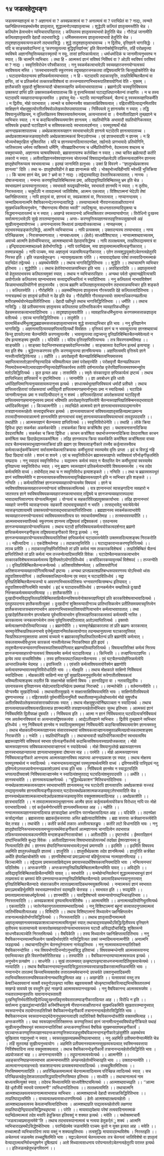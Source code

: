 ## १४ जडत्वहेतुभङ्गः
जडत्वमप्यज्ञातृत्वं वा ? अज्ञानत्वं वा ? अस्वप्रकाशत्वं वा ? अनात्मत्वं वा ? पराभिप्रेतं वा ? नाद्यः, त्वन्मते पक्षनिक्षिप्तस्याहमर्थस्यैव ज्ञातृत्वात्, शुद्धात्मनोऽप्यज्ञातृत्वाच्च । शुद्धेऽपि कल्पितं ज्ञातृत्वमस्तीति चेन्न । कल्पितेन हेत्वभावेन व्यभिचारापरिहारात् । कल्पितस्य ज्ञातृत्वस्याभावो हेतुरिति चेन्न । गौरोऽहं जानामीति कल्पितज्ञातृत्ववति देहादौ तदभावासिद्धेः । धर्मिसमसत्त्वस्य ज्ञातृत्वस्याभावो हेतुरिति चेन्न । तादृशज्ञातृत्ववत्यन्तःकरणे तदभावासिद्धेः । शुद्धे तादृशज्ञातृत्वाभावाच्च ।
न द्वितीयः, वृत्तिज्ञाने भागासिद्धेः । यदि च साङ्ख्यवेदान्तिनां तु ‘करणव्युत्पत्त्या बुद्धिवृत्तिर्ज्ञानम्’ इति विवरणोक्तेर्वृत्तिरज्ञप्तिः, तर्हि परोक्षवृत्त्या स्वविषये अज्ञाननिवृत्तिव्यवहारस्मृतयो न स्युः, तासां ज्ञप्तिकार्यत्वात् । धर्माधर्मादिकं च जानामीत्यनुभवश्च न स्यात् । किं चात्मनि व्यभिचारः । तथा हि - आत्मरूपं ज्ञानं सविषयं निर्विषयं वा ? ओऽपि स्वविषयं परविषयं वा ? नाद्यः । स्ववृत्तिविरोधेन परैस्वीकारात् । ननु स्वकर्मकत्वाभावेऽपि स्वव्यवहारजननयोग्यत्वरूपं स्वविषयत्व मस्ति । ‘तत्स्वभावस्यापि स्फुरणस्य तद्व्यवहारजनकतया तद्विषयत्वमि’ति चित्सुखोक्तेरिति चेन्न । घटादावप्येतदन्यस्य ज्ञप्तिकर्मत्वस्याभावात् । न हि - घटादावपि तदाकारवृत्तिः, तत्प्रतिबिम्बितचैतन्यं वा ज्ञप्तिः, तां च प्रतिकर्मत्वं तत्कारकविशेषत्वं वा तज्जन्यावरणाभिभवरूपातिशययोगित्वं वेति - युक्तम् । ज्ञातैकसति सुखादौ शुक्तिरूप्यादौ चोक्तरूपज्ञप्ति कर्मत्वाभावापाताच्च । ब्रह्मणोऽपि चरमवृत्तिविषयस्य उक्तरूपां ज्ञप्तिं प्रति उक्तरूपकर्मत्वापाताच्च किं तु वृत्त्यभिव्यक्तं घटाद्याधिष्ठानचैतन्यं तज्ज्ञप्तिः । न च तस्य घटादावपि व्यवहारादन्यत्कृत्यमस्ति । इयांस्तु भेदः - घटादिः स्वान्यज्ञप्तिकर्म, चैतन्यं तु स्वस्वरूपज्ञप्तिकर्मेति । न द्वितीयः, मोक्षे पराभावात् । त्वन्मते च वर्तमानस्यैव साक्षात्साक्षिविषयत्वात् । वह्निरासीदित्याद्यनमिताविव साक्षिज्ञाने मोक्षसुषुप्त्योरतीतविषयोल्लेखरूपोपप्लवापाताच्च ।
निर्विपयत्वे तु ज्ञानत्वमेव न स्यात् । तद्धि विषयानुल्लेखित्वम्, न तूल्लिखितस्य विषयस्यावर्तमानत्वम्, अत्यन्तासत्त्वं वा । येनातीतादिज्ञाने तुच्छज्ञाने च व्यभिचारः स्यात् । न च कदाचित्सविषयत्वमात्रेण ज्ञानत्वम् । सप्रतियोगिके अभावादौ सप्रतियोगिकत्ववत् सविषयके इच्छादौ घटादिज्ञाने च सविषयकत्वादेः स्वभावत्वदर्शनात् । परमपुरुषार्थे मोक्षे आनन्दाप्रकाशापाताच्च । अर्थप्रकाशत्वरूपज्ञान स्वभावाभावेऽपि ज्ञानत्वे घटादेरपि ज्ञानत्वापाताच्च । अर्थाप्रकाशात्मकजडव्यावृत्तेरपि अर्थप्रकाशात्मकत्वं विनाऽयोगाच्च ।
एवं ज्ञात्रभावादपि न ज्ञानम् । न हि भोज्यभोक्तृरहिता भुक्तिरस्ति । यदि च ज्ञानस्यानादित्वात्तदनपेक्षा, तर्ह्यनादेः प्रागभावादेः प्रतियोगिनि, जातिरूपस्य धर्मस्य व्यक्तिरूपे धर्मिणि, जीवब्रह्मविभागस्य च धर्मिप्रतियोगिनोः, वेदरूपस्य शब्दस्य च वक्तृवाच्ययोः, अज्ञानस्य चाश्रयविषययोः, ब्रह्मसत्तायाश्च कर्तर्यपेक्षा न स्यात् । तथा चास्ति ब्रह्मेत्यादौ कर्तरि लकारो न स्यात् । अतीतादिज्ञानस्येश्वरज्ञानस्य चोत्पत्त्यर्थं विषयाद्यनपेक्षत्वेऽपि तन्निरूप्यत्वदर्शनेन ज्ञानस्य ज्ञातृज्ञेयनिरूप्यत्व स्वभावत्वाच्च । इदमहं जानामिति ह्यनुभवः । उक्तं हि विवरणे - ‘‘ज्ञातुरर्थप्रकाशस्य ज्ञानत्वा’’ दिति । तथा च-
ज्ञातृज्ञेयविहीनं ते ब्रह्म ज्ञानात्मकं यदि । भोक्तृभोज्यविहीनापि भवेत्तर्हि भुजिक्रिया ।।
किं चात्मा ज्ञानं चेत्, प्रमा ? भ्रमो वा ? नाद्यः । तद्वेद्यस्याविद्या देस्तात्त्विकत्वापातात् । नान्त्यः । दोषाजन्यत्वात् । नन्वन्तः करणवृत्तिप्रतिबिम्बितस्स प्रमा, अविद्यावृत्तिप्रतिबिम्बितस्तु भ्रम इति चेन्न । स्वभावप्रश्नं प्रत्यस्यानुत्तरत्वात् । स्वभावतो रूपद्वयहीनश्चेत्, स्वभावतो ज्ञानमपि न स्यात् । न तृतीयः, निरास्तत्वात् ।
चतुर्थेऽपि न तावदात्मत्वं जातिविशेषः, आत्मनः एकत्वात् । विशिष्टात्मनां भेदेऽपि तेषां पक्षनिक्षिप्तत्वात् । नापि ज्ञातृत्वं वा, ज्ञानत्वं वा, स्वप्रकाशत्वं वा, निरस्तत्वात् । नाप्यानन्दत्वम् । जन्मादिमत्यनात्मनि वैषयिकानन्देऽनानन्दत्वासिद्धेः । तस्याप्यात्मत्वे नीरपानजातात्क्षीरापानजं सुखमधिकमित्यनुभवेन, ‘‘सैषानन्दस्य मीमांसा भवती’’ त्यादिश्रुत्या, साधनतारतम्यादियुक्त्या च सिद्धमानन्दतारतम्यं च न स्यात् । अखण्डे स्वरूपानन्दे अभिव्यक्तितार तम्यस्याप्ययोगात् । विरोधिनो दुःखस्य सर्वात्मनाऽभावेऽपि सुखे तारतम्यानुभावाच्च । अन्तः- करणवृत्तिरूपज्ञानवत्तदवृत्तिरूपसुखाभावे अहं सुखीत्यनुभवायोगाच्च । अनानन्दत्वस्य मिथ्यात्वं प्रत्यप्रयोजकत्वाच्च । नाप्यहन्त्वम् । तदभावस्याहङ्कारेऽसिद्धेः, आत्मनि व्यभिचाराच्च । नापि प्रत्यक्त्वम् । उक्तादन्यस्य तस्याभावात् । नाप्य परिच्छिन्नत्वम् । निरासप्यमाणत्वात् । नाप्यबाध्यत्वम् । (हेतोः) साध्यवैशिष्ट्यात् । नाप्यात्मशब्दवाच्यत्वम्, अवाच्ये आत्मनि हेतोर्व्यभिचाराद्, आत्मशब्दवाच्ये देहादावसिद्धेश्च । नापि तल्लक्ष्यत्वम्, तत्प्रतिपाद्यत्वमात्रं वा । इन्द्रियादावात्मशब्दलक्ष्ये हेतोर्भागासिद्धेः । नापि पराभिप्रेतम्, मया ज्ञातृत्वमात्मत्वमित्यङ्गीकारात् । तस्मान्नचतुर्थः । 
नापि पञ्चमः, मया अज्ञातृत्वं जडत्वमित्यङ्गीकारात् । एतेन तत्त्वशुद्धयुक्तोऽचेतनत्वहेतुरपि निरस्त इति । इति जडत्वहेतुभङ्गः ।
न्यायामृतप्रकाशः
परेति ।। मायावाद्यपेक्षया परेषां तत्त्ववादिनामस्माकं यदभिप्रेतं तद्वेत्यर्थः ।। अहमर्थस्यैवेति ।। तथाच भागासिद्धिरितिभावः ।। शुद्धेति ।। तथाचात्मनि व्यभिचार इतिभावः ।। शुद्धेपीति ।। तथाच हेतोरेवाभावान्नव्यभिचार इति भावः ।। अपरिहारादिति ।। अज्ञातृत्वरूपो यो हेतुस्तदभावस्य कल्पितत्वमुक्तं स्यात् । तथाच न व्यभिचारपरिहारः । अन्यथा पर्वतो धूमवान्वह्नेरित्यत्रापि अयोगोलके कल्पितस्य वह्न्यभावस्य सत्त्वाद्व्यभिचारित्वं न स्यादितिभावः । ननु कल्पितत्वं नाभावविशेषणं किन्नामाभावप्रतियोगिनो ज्ञातृत्वस्यैव । एवञ्च ब्रह्मणि कल्पितज्ञातृत्वसद्भावेन तदभावान्नव्यभिचार इति शङ्कते ।। कल्पितस्येति ।। गौरोहमिति ।। अहमर्थनिष्ठस्य ज्ञातृत्वस्य गौररूपवति देहे कल्पितत्वादितिभावः । नन्वत्राहमर्थ एव ज्ञातृत्वं प्रतीयते न देह इति चेन्न । गौरोहमिति गौरत्वाहन्त्वयोः सामानाधिकरण्यप्रतीत्या शरीराहमर्थयोरभेदप्रतीतेरितिभावः । देहादौ पक्षीभूते तथाच भागासिद्धिरितिभावः ।। धर्मीति ।। तथाच नासिद्धिः । देहे प्रतीयमानस्य ज्ञातृत्वस्य कल्पिततया प्रातिभासिकत्वेन व्यावहारिकधर्मिभूत देहसमसत्ताकत्वाभावादितिभावः ।। तादृशज्ञातृत्ववतीति ।। व्यावहारिकधर्मिभूतान्तः करणसमसत्ताकज्ञातृत्व वतीत्यर्थः । एवञ्च भागासिद्धिरितिभावः ।। तादृशेति ।। पारमार्थिकधर्मिभूतशुद्धब्रह्मसमसत्ताकज्ञातृत्वाभावस्य शुद्धे सत्त्वाव्द्यभिचार इति भावः ।
ननु वृत्तिज्ञानेन भागासिद्धिः । अज्ञानत्वादित्यस्याज्ञप्तित्वादित्यर्थो विवक्षितः । वृत्तिरूपं ज्ञानं च न भावव्युत्पत्त्या ज्ञानशब्दवाच्यं किन्तु ज्ञायतेऽनया चैतन्यमिति करणव्युत्पत्त्यैव । भावव्युत्पत्त्या तद्वाच्यन्तु वृत्तिप्रतिबिम्बितचैतन्यमेवेत्यतो न दोष इत्याशङ्क्य दूषयति ।। यदिचेति ।। यदिच वृत्तिरज्ञप्तिरित्यन्वयः । तत्र विवरणसम्मतिमाह ।। साङ्ख्येति ।। साङ्ख्या वेदान्तिनश्चसाङ्ख्यवेदान्तिनस्तेषां । साङ्ख्यरूपा वेदान्तिन इत्यर्थ इत्यप्याहुः । मत इति शेषः । बुद्धेरन्तःकरणस्य वृत्तिः करणव्युत्पत्त्या ज्ञानमित्यन्वयः । अज्ञप्तित्वमपि वृत्तिरूपे ज्ञाने नास्तीत्यसिद्धिरेवेत्याह ।। तर्हीति ।। अपरोक्षवृत्तौ चैतन्यप्रतिबिम्बितत्वनियमात्तस्य चज्ञप्तित्वात्ततोऽज्ञाननिवृत्त्यादिकं भविष्यतीत्यत उक्तं परोक्षवृत्त्येति । परोक्षवृत्तौ चैतन्यप्रतिफलन नियमादेस्त्वन्मतेऽभावादज्ञाननिवृत्त्यादेर्ज्ञप्तिकार्यस्य ततोपि दर्शनात्परोक्ष वृत्तेरपिज्ञप्तित्वमवश्यमभ्युपेय मतोऽसिद्धिरित्यर्थः । कुत इत्यत आह । तासामिति ।। स्मृतेः संस्कारद्वारा ज्ञप्तिकार्यत्वं द्रष्टव्यं । तथाच ज्ञाप्तिभिन्नात् ज्ञप्तिकार्यं न दृष्टमितिभावः ।। जानामीति ।। ज्ञा अवबोधन इति धातोः धर्मादिज्ञप्तिमानित्यनुव्यवसायरूपानुभव इत्यर्थः । ज्ञाधात्वर्थभूतज्ञप्तिविषयत्वं धर्मादौ प्रतीयते । तथाच ज्ञप्तित्वरहितायां परोक्षरूपायां धर्मादिवृत्तौ ज्ञप्तित्वमवगाहमानोनुभवः प्रमा न स्यादित्यर्थः । घटादिकं जानामीत्यनुभवः प्रमा न स्यादित्यीपादनं तु न शक्यं । ज्ञप्तित्वरहितायां अपरोक्षरूपायां घटादिवृत्तौ ज्ञप्तित्वमवगाहमानानुभवस्य प्रमात्वं भविष्यति अपरोक्षवृत्तेरज्ञप्तित्वेपि चैतन्यरूपज्ञप्तिप्रतिबिम्बनसद्भावादतो धर्मादिकमित्युक्तं ।। किञ्चात्मनीति ।। त्वदभिप्रेते आत्मरूपे ज्ञाने ज्ञानत्वाभावस्यापाद्यमानत्वेन तत्राज्ञानत्वरूपहेतोः सत्त्वाद्व्यभिचार इत्यर्थः । ज्ञानत्वव्यापकानां सविषयत्वज्ञातृसाहित्यप्रमाऽप्रमान्य तरत्वादीनामभावान्नात्मनो ज्ञानत्वमिति ज्ञानत्वाभावं वक्तुं ज्ञानत्वव्यापकसविषयत्वाभावं तावदुपपादयति ।। तथाहीति ।। आत्मरूपज्ञानं चैतन्यरूपा ज्ञप्तिरित्यर्थः ।। स्ववृत्तिविरोधेनेति ।। तथाहि । लोके क्रिया द्विविधा दृष्टा सकर्मका अकर्मकाचेति । तत्राकर्मका क्रिया कर्त्राश्रितैव दृष्टा । यथाशयनासनादिक्रिया देवदत्ताश्रितैव । सकर्मका च क्रिया द्विविधा । काचन कर्त्राश्रिता यथाभोजनगमनादिक्रिया देवदत्ताश्रिता काचन कर्माश्रिता यथा छिदाछेद्यरूपकर्माश्रिता । तदिह ज्ञानरूपाच क्रिया सकर्मकेति कर्माश्रिता कर्त्राश्रितावा वाच्या तदत्र चैतन्यस्वरूपभूतज्ञानरूपक्रियां प्रति ब्रह्मण एव विषयत्वाङ्गीकारे तस्यैव कर्तृत्वात्तस्यैवच कर्मत्वात्कर्तृकर्मक्रियाणां सर्वासामप्येकत्वात्क्रियायाः कर्मीभूतायां स्वस्यामेव वृत्तिः प्राप्ता । इदं च विरुद्धं नहि छिदा छिदायां वर्तते । शयनं वा शयने । एवं च स्ववृत्तिविरोधेन ब्रह्मस्वरूपज्ञप्तेः स्वविषयत्वं परैर्नाङ्गीकृतमिति सम्प्रदायः । ननु स्यादयं स्ववृत्तिविरोधः । यद्यात्मनः कर्मत्वं स्यात् न चैतदस्ति येन कर्मीभूतायां स्वस्यामेव वृत्तिप्राप्त्या स्ववृत्तिविरोधः स्यात् । ननु ब्रह्मणः स्वरूपज्ञानं प्रतिकर्मत्वाभावेपि विषयत्वमस्त्येव । नच तदेव कर्मत्वमिति वाच्यं । तयोर्भेदात् तथा च न स्ववृत्तिविरोध इत्याशङ्कते ।। नन्विति ।। तथा च ब्रह्मस्वरूपभूतं ज्ञानं स्वविषयमेवेति न ज्ञानत्वव्यापकसविषयत्वव्यावृत्तिर्ब्रह्मस्वरूपज्ञाने इति न व्यभिचार इति शङ्कते ।। नन्विति ।। कर्मत्वातिरिक्तं ज्ञानजन्यव्यवहारयोग्यत्वमेव विषयत्वं । ज्ञाने च स्वविषयविषयकव्यवहारजननयोग्यत्वं सविषयकत्वमित्यर्थः । यत्र ज्ञानानन्तरं व्यासङ्गादिना व्यवहारो न जातस्तत्र ज्ञाने स्वविषयविषयकव्यवहारजनकत्वाभावात् तद्विषये च ज्ञानजन्यव्यवहारास्पदत्वा भावादव्याप्तिवारणाय योग्यत्वमित्युक्तं । योग्यत्वं च सहकारिविरहप्रयुक्तकार्याभावः । तदिह ज्ञानानन्तरं व्यवहारे जननीये व्यासङ्गाभावः सहकारी तदभावाद्व्यवहारो न भवति । तत्सद्भावेतु भवत्येवेत्येवं व्यासङ्गदशायामपि उक्तरूपयोग्यतासद्भावान्नाव्याप्तिरितिभावः । ब्रह्मज्ञानस्य स्वकर्मकत्वाभावेपि स्वव्यवहारजननयोग्यत्वरूपं स्वविषयत्वमस्तीत्यत्र परः स्वाचार्यसम्मतिमाह ।। तत्स्वभावस्यापीति ।। आत्मस्वभावस्यापीत्यर्थः स्फुरणस्य ज्ञानस्य तद्विषयत्वं तद्विषयकत्वं । एतदन्यस्य ज्ञानजन्यव्यवहारयोग्यत्वभिन्नस्य । तथाच घटादौ ज्ञप्तिविषयत्वकर्मत्वयोरेकत्वदर्शनात् ब्रह्मणो ज्ञप्तिकर्मत्वमनङ्गीकृत्य तद्विषयत्वाङ्गीकारो विरुद्ध इत्यर्थः । ननु ज्ञानजन्यव्यवहारयोग्यत्वरूपविषयत्वातिरिक्तं ज्ञप्तिकर्मत्वं घटादावस्त्येवेति उक्तमसदित्याशङ्क्य निराकरोति ।। नहीत्यादिना ।। एकदेशिमतेनाह ।। तदाकारवृत्तिरिति ।। घटाद्याकारान्तःकरणवृत्तिरित्यर्थः ।। ताञ्च प्रतीति ।। तदाकारावृत्तिर्ज्ञप्तिरितिमते तां प्रति कर्मत्वं नाम तत्कारकविशेषत्वं । तत्प्रतिबिम्बितं चैतन्यं ज्ञप्तिरितिमते तां प्रति कर्मत्वं नाम तज्जन्येत्यादिरूपमिति विवेकः । घटादेश्चैतन्यकारकत्वाभावेन तत्कारकविशेषत्वरूपकर्मत्वस्य द्वितीयमतेऽयोगादितिध्येयं । कर्त्रादिकारकव्यावृत्त्यर्थं विशेषपदं ।। तज्जन्येति ।। वृत्तिप्रतिबिम्बितचैतन्यजन्येत्यर्थः । अतिशयविशेषणमेतत् । अतिशययोगित्वं अतिशयजन्यव्यवहारयोगित्वमित्यर्थो द्रष्टव्यः । अन्यथा प्राप्तप्रकाशप्रतिबन्धरूपावरणस्य योऽभिभवो ध्वंसः तद्रूपातिशययोगित्वं । तदभिव्यक्ताधिष्ठानचैतन्य एव स्यात् न घटादावितिध्येयं । यद्वा वृत्तिप्रतिबिम्बितचैतन्यजन्यो य आवरणाभिभवरूपोतिशयः भग्नावरणचित्सम्बन्ध इतियावत् । तद्रूपातिशययोगित्वमिति व्याख्येयं । इदं च घटादावस्तीतिध्येयं । ज्ञानकर्मत्वेन सम्प्रतिपन्ने दुःखादौ निरुक्तकर्मत्वमव्याप्तमित्याह ।। ज्ञातैकसतीति ।। दुःखादीनामविद्यावृत्तितत्प्रतिबिम्बितसाक्षिचैतन्यविषयत्वेनोक्तरूपज्ञप्तिद्वयं प्रति कारकविशेषत्वाभावादित्यर्थः । एतदुपपादनाय ज्ञातैकसतीत्युक्तं । दुःखादीनां शुक्तिरूप्यादीनाञ्च प्रातिभासिकत्वेन प्रतीतिसमयमात्रवृत्तित्वेन ज्ञातैकसत्त्वात्तत्रचावरणाभावेन आवरणाभिभवरूपातिशययोगित्वाभावेन कर्मत्वाभावापातात् । तथा दुःखादेर्ज्ञातैकसत्त्वेन ज्ञप्त्यपेक्षया पूर्वभावित्वाभावेन वृत्तिरूपज्ञप्तिकारकत्वरूपं कर्मत्वमपि नास्ति । कारकत्वस्य जनकत्वगर्भत्वेन तस्य पूर्ववृत्तित्वघटितत्वात् अतोऽव्याप्तिरित्यर्थः । इक्तयोः कर्मत्वलक्षणयोरतिव्याप्तिञ्चाह ।। ब्रह्मणोपीति ।। चरमवृत्तेर्ब्रह्माकारतया तां प्रति ब्रह्मणः कारकत्वात् चरमवृत्तेश्चित्प्रतिफलनाभावे वृत्तेर्मूलाज्ञाननिवर्तकत्वायोगात् तदन्यथानुपपत्त्या घटाकारवृत्तिवत् चित्प्रतिफलनयुक्तताया अवश्यं वाच्यत्वे न ब्रह्माकारवृत्तिप्रतिफलितचैतन्यं प्रति ब्रह्मणोपि कर्मत्वात् । सकलसामर्थ्यविधुरस्य कारकत्वं नास्तीत्येतच्च निराकरिष्यत इति हृदयं । तादृशचैतन्यजन्यावरणाभिभवरूपातिशययोगित्वात् ब्रह्मण्यतिव्याप्तिरित्यर्थः । विषयत्वातिरिक्तं कर्मत्वं निरस्य ज्ञानजन्यव्यवहारयोग्यत्वरूपं विषयत्वमेव कर्मत्वं घटादावित्याह ।। किन्त्विति ।। तज्ज्ञप्तिःघटज्ञप्तिः । इत्येव त्वया वाच्यमितिशेषः । तस्य ज्ञप्तिरूपघटाधिष्ठानचैतन्यस्य । एवं घटचैतन्ययोर्ज्ञप्तिकर्मत्वेपि आन्तरालिकमेव भेदमाह ।। इयांस्त्विति ।। एवंसति कर्मत्वविषयत्वयोरैक्येन ब्रह्मणोपि कर्मत्वावश्यम्भावात्स्ववृत्तिविरोधादिति भावः ।।
मोक्षइति ।। तथाच मोक्षकाले साक्षिणो निर्विषयत्वं स्यादितिभावः । मोक्षकालेपि साक्षिणो मया पूर्वं सुखादिकमनुभूतमित्येवं रूपेणातीतविषयकत्वं भविष्यतीत्याशङ्क्य तदतीतं किं साक्षान्मोक्षे साक्षिणो विषयः । ज्ञानादिद्वारा वा । नतावाद्द्वितीयः । उपनायकस्य वृत्तिज्ञानस्य मोक्षेऽभावादित्यभिप्रेत्य प्रथमपक्षं निराचष्टे ।। त्वन्मतेचेति ।। वर्तमानस्यैवेति ।। योग्यस्यैव सुखादेरित्यर्थः । तथाचातीतसुखादेः न साक्षात्साक्षिविषयत्वमिति भावः । साक्षिणोतीतविषयत्वे दूषणान्तरमाह ।। वह्निरत्रपर्वते पूर्वमासीदित्यनुमितौ यथातीतवह्न्युल्लेखोभवत्येवं मोक्षे सुषुप्तौच अतीतविषयोल्लेखरूपसंसाराख्योपप्लवः स्यात् । तथाच मोक्षसुषुप्त्योर्निष्प्रपञ्चता न स्यादित्यर्थः । तथाच ज्ञानत्वव्यापकसविषयत्वरहितत्वान्न ज्ञानमात्मेति तत्राज्ञानत्वहेतोर्व्यभिचारः सुस्थ इतिभावः । आत्मरूपं ज्ञानं निर्विषयमिति द्वितीयपक्षं दूषयति ।। निर्विषयत्व इति ।। आत्मा न ज्ञानं निर्विषयत्वात् घटवदित्यत्रनिर्विषयत्वं नाम अवर्तमानविषयत्वं वा अत्यन्तासद्विषयकत्वंवा । आद्येऽतीतज्ञाने व्यभिचारः । द्वितीये तुच्छज्ञाने व्यभिचार इतिध्येयं । ननु निर्विषयत्वे ज्ञानमेव न स्यादित्युक्तमयुक्तं निर्विषयत्वेपि कदाचित्सविषयत्वमात्रेण ज्ञानत्वमस्तु । तथाच मोक्षकालीनात्मरूपज्ञानस्य संसारावस्थायां सविषयकत्वाज्ज्ञानत्वमुपपन्नमित्यप्रयोजकतामाशङ्क्य निराकरोति ।। नचेति ।। सप्रतियोगिकइति ।। तथाचाभावादौ सप्रतियोगिकत्वादीनां स्वभावत्वमिव ब्रह्मरूपज्ञानेपि सविषयत्वं स्वभाव एवेत्यङ्गीकर्तव्ये कदाचित्सविषयत्वस्याप्रयोजकत्वात् । मोक्षे चात्मरूपज्ञानस्य सविषयकत्वाभावाज्ज्ञानत्वं न स्यादेवेत्यर्थः । मोक्षे विषयानुल्लेखे ब्रह्मरूपज्ञानस्य ज्ञानस्वभावहान्यापत्त्या ज्ञानत्वाभावमुक्त्वा दोषान्तर माह ।। परमेति ।। मोक्षे आत्मरूपज्ञानस्य निर्विषयत्वाङ्गीकारे आनन्दस्य आत्मरूपज्ञानाविषय त्वप्राप्त्या आनन्दाप्रकाश एव स्यात् । तथाच मोक्षस्य परमपुरुषार्थत्वं न स्यादित्यर्थः । नचानन्दरूपत्वाद्युक्तं परमपुरुषार्थत्वमिति वाच्यं । द्रविणवत्त्वेहि पारिवृढ्यं नतु द्रविणत्वेऽतस्तन्न्यायेनानन्दप्रकाशोऽवश्यं वाच्य इति भावः । निर्विषयत्वे ज्ञानमेव न स्याद्धटवदिति भगवत्पादीयवाक्ये निर्विषयत्वाज्ज्ञानमेव न स्यादित्यंशमुपपाद्य घटवदित्यंशमुपपादयति ।। अर्थेति ।। ज्ञानस्वभावेति ।। ज्ञानस्वरूपलक्षणेत्यर्थः । ‘‘बुद्धिरर्थप्रकाशन’’मितिवचनादितिभावः । नन्वर्थप्रकाशात्मकत्वरूपज्ञान स्वभावाभावेपि ज्ञानत्वमस्तु नच घटादेरपि ज्ञानत्वापत्तिः अर्थाप्रकाशकं यज्जडं तव्द्यावृत्तत्वमेव ज्ञानत्वमित्यङ्गीकृतत्वात् घटादेस्त्वर्थाप्रकाशात्मकजडव्यावृऽत्तेरभावादिति चेन्न । ज्ञानस्यार्थप्रकाशात्मकत्वाभावेऽर्थाप्रकाशकजडव्यावृत्तेरेव वक्तुमशक्यत्वादित्याह ।। अर्थाप्रकाशेति ।। ज्ञात्रभावादिति ।। न तावदात्मस्वरूपभूतज्ञानस्य आत्मैव ज्ञाता कर्तृत्वकर्मत्वयोरेकत्र विरोधात् नापि परः मोक्षे पराभावादित्यर्थः । एवं कर्तृकर्मणोरभावेपि ज्ञानत्वमस्त्वित्यत आह ।। नहीति ।। नन्वात्मस्वरूपज्ञानस्यानादित्वान्न ज्ञात्राद्यपेक्षा अनादिनः परानपेक्षत्वादित्यत आह ।। यदिचेति ।। तदनपेक्षा कर्त्राद्यनपेक्षा । ब्रह्मसत्तायाः ब्रह्मकर्तृकसत्तायाः अस्ति ब्रह्मेत्यादावितिशेषः । ब्रह्म सत्तायाः कर्त्रपक्षानास्त्येवेति चेत् तत्राह ।। तथाचेति ।। कर्तरि कर्तर्थे लकारः अस्तीत्यत्रलङ्रूपः । कर्तरि लटो विधानादिति भावः । ननु ज्ञातृज्ञेयादिनिरूप्यस्वभावत्वमप्युत्पत्त्यर्थमेवाङ्गीकार्यं आत्मज्ञानस्य चानादित्वेन तदभावान्न तन्निरूप्यस्वभावत्वकल्पनमिति मन्दाशङ्कानिरासायोक्तं ।। अतीतादीति ।। दृष्टान्तोयं । ईश्वरादिज्ञानं दार्ष्टान्तिकमिति बुध्द्या विवेकः । अतीतादिज्ञानस्य विषयाभावान्नोत्पत्त्यर्थं तदपेक्षा ईश्वरज्ञानस्य तु नित्यत्वादिति ज्ञेयं । ज्ञानस्य ज्ञेयादिनिरूप्यस्वभावत्वेऽनुभवं प्रमाणयति ।। इदमिति ।। इदमिति विषयस्य अहमिति ज्ञातुरुल्लेखइति ज्ञातव्यं । ज्ञातुरिति ।। ज्ञातुर्योर्थप्रकाशः तदेव ज्ञानमित्यर्थः । ज्ञातुरिति कर्त्रपेक्षा अर्थेति ज्ञेयापेक्षाचोक्तेति भावः ।
ज्ञानविशेषाभ्यां प्रमाऽप्रमाभ्यां बहिर्भूतत्वाच्च नात्माज्ञानमित्याह ।। किञ्चात्मेति ।। तद्वेद्यस्य प्रमारूपसाक्षिवेद्यस्य प्रमायास्सदर्थविषयकत्वनियमादिति भावः । नन्वित्यनन्तरं यदितिशेषः ।। अन्तःकरणेति । अन्तःकरणवृत्तिप्रतिप्रबिम्बितात्मचैतन्यमिति यावत् ।। अविद्येति ।। अविद्यावृत्तिबिम्बितसाक्षिचैतन्यमिति यावत् ।। स्वभावेति ।। यन्मोक्षेप्यनिवर्तमानं शुद्धात्मस्वभावभूतं ज्ञानं तत्प्रमारूपं वा भ्रमरूपं वेति प्रश्नस्यान्तःकरणवृत्तिप्रतिबिम्बितचैतन्यादेः प्रमात्वादिकथनस्यानुत्तरत्वात् वृत्तिप्रतिबिम्बितचैतन्यादेः संसारकालीन त्वात्तत्प्रमात्वादिकथनमयुक्तमित्यर्थः । नन्वात्मरूपं ज्ञानं स्वभावतः प्रमाऽप्रमाबहिर्भूतमिति स्वभावप्रश्नस्योत्तरं वदामइति चेत्तत्राह ।। स्वभावत इति ।। रूपद्वयेति ।। प्रमात्वाप्रमात्वाख्यधर्मद्वयेत्यर्थः ।। ज्ञानमपीति ।। यावद्विशेषाभावे सामान्यायोगाव्द्यभिचारइतिभावः ।। निरस्तत्वादिति ।। अस्वप्रकाशत्वं दृश्यत्वमित्यत्रेतिशेषः ।। आत्मत्वमिति ।। अनात्मत्वप्रतियोगिभूतमित्यर्थः । एकत्वादिति ।। जातेरनेकानुगतत्वावश्यम्भावादित्यर्थः । ननु विशिष्टात्मनां बहूनां सत्त्वात्तदनुगतमात्मत्वं जातिर्भविष्यतीत्यतआह ।। विशिष्टेति ।। तथाच विशिष्टात्मनां मिथ्यात्वेन पक्षनिक्षिप्तत्वेन तत्रानात्मत्वहेतोर्भागासिद्धिरित्यर्थः ।।
निरस्तत्वादिति ।। तथाच ज्ञातृत्वादीनामात्मत्वे अज्ञातृत्वमज्ञानत्वमस्वप्रकाशत्वञ्चानात्मत्वमित्युक्तं स्यात् तथाचाद्यस्याहमर्थेऽसिद्धिःद्वितीयस्य वृत्तिज्ञाने तृतीयस्य फलाव्याप्यत्वे सत्यपरोक्षव्यवहारयोग्यत्वाभावरूपस्य घटादौ अविद्यादौचासिद्धिः शुक्तिरूप्ये साधनवैकल्यञ्चेति निरस्तमित्यर्थः ।। वैषयिकेति ।। तस्य मिथ्यात्वेन पक्षनिक्षिप्तत्वादितिभावः । ननु वैषयिकानन्दस्यात्माभिन्नत्वेन पक्षबहिर्भावएवेति नासिद्धिरित्यत उक्तं जन्मादिमत्यनात्मनीति । अनात्मनि जडइत्यर्थः । तथाचानादिभूतेन चेतनभूतेनात्मना नाभेदइतिभावः । ननु नात्मस्वरूपानन्दातिरिक्तो वैषयिकानन्दोस्ति । नच विषयभोगादिजन्योऽनुभवसिद्ध इतिवाच्यं । विषयसम्बन्धेनापि आत्मस्वरूपानन्द एवाभिव्यज्यत इति विवरणोक्तेरितितत्राह ।। तस्यापीति ।। वैषयिकानन्दस्याप्यात्मस्वरूपत्व इत्यर्थः । अनुभवेन प्रत्यक्षेण ।। साधनेति ।। सुखं तारतम्यवत् उत्कृष्टापकृष्टसाधनजन्यत्वादितियुक्त्याचेत्यर्थः ।। नस्यादिति ।। तथाच वैषयिकानन्दस्यानुभवादिसिद्धतारतम्यवत्त्वान्नाखडैकरसात्माभिन्नत्वमिति भावः । नन्वानन्देन तारतम्यं किन्त्वभिव्यक्तावेव तत्तारतम्यमेवचानन्दे उपचर्यते उक्तानुभवादिकमपि तदभिव्यक्तितारतम्यविषयकत्वेनान्यथासिद्धमित्यत आह ।। अखण्डेति ।। यत्सावयवं वस्तु तत्र केषाञ्चिदवयवानां व्यक्तौ वस्तुनोऽपकृष्टा व्यक्तिः बह्ववयव्यक्तौ चोत्कृष्टाव्यक्तिरित्याद्यभिव्यक्तितारतम्यं सखण्डे सावयवे एव वस्तुनि दृष्टं नाखण्डे आत्मस्वरूपानन्दइत्यर्थः । ननु वैषयिकानन्द आत्मस्वरूपमेव । नचतारतम्यानुपपत्तिः यावानानन्दस्तावती दुःखनिवृत्तिर्भवतीतितद्विरोधियद्दुःखन्तन्निवृत्तावेवतारतम्याङ्गीकारादित्यत आह ।। विरोधि न इति ।। सर्वात्मना दुःखतद्धंसाभ्यांरहिते कस्मिंश्चित्पुरुषे नीरपानजात्क्षीरपानजं सुखमधिकमिति सुखतारतम्यानुभवात् स्वरूपानन्देच तदयोगात्तदतिरिक्ते वैषयिकानन्देङ्गीकार्ये तत्रानानन्दत्वहेतोरसिद्धिरिति भावः । वैषयिकानन्दस्य स्वरूपानन्दाद्भेदेनानुभूयमानत्वादपि तदतिरिक्तो वैषयिकानन्दोस्तीति वक्तव्यमित्याह ।। अन्तःकरणेति ।। यथा स्वरूपज्ञानातिरिक्तमन्तः करणवृत्तिरूपं ज्ञानं जानामीत्यनुभवविषयोङ्गीक्रियते यथाहं सुखीत्यनुभविषयभूतं स्वरूपानन्दातिरिक्तं अन्तःकरणवृत्तिरूपं वैषयिकं सुखमप्यवश्यमङ्गीकार्यं । एवञ्चान्तःकरणवृत्तिरूपज्ञानवदन्तःकरणवृत्तिरूपजडभूतवैषयिकानन्दानङ्गीकारेऽहंसुशीति अहमर्थस्य सुखित्वाव गाह्यनुभवो न स्यात् । स्वरूपसुखस्याहमर्थनिष्ठत्वाभावात् । ननु अहमिति प्रतीयमानोप्यात्मैवेति चेन्न । तर्हि सुतरामहं सुखीत्यनुभवायोगः । अहमिति प्रतीयमानस्यात्मनस्सुखस्वरूपत्वात् स्वस्मिन्स्ववत्ताया निर्विशेषवादिना त्वया वक्तुमशक्यत्वात् । तथाच वैषयिकानन्देङ्गीकार्ये तत्रानानन्दत्वहेतोरसिद्धिरिति भावः । अप्रयोजकतां चाह ।। अनानन्दत्वस्येति ।। तद्रूपानात्मत्वस्येत्यर्थः ।। आत्मनीति ।। अहङ्कारनिष्ठाहन्त्वस्याभाव आत्मन्यप्यस्तीति अनहन्त्वहेतोर्व्यभिचारइति भावः ।। उक्तादन्यस्येति ।। आत्मत्वानन्दत्वाहन्त्वादेः सकाशादन्यस्य प्रत्यक्त्वस्याभावादित्यर्थः । तच्चदूषितमितिभावः ।। निरसिष्यमाणत्वादिति ।। अपरिच्छिन्नत्वमात्मत्वं चेदनात्मत्वादित्यस्य परिच्छिन्न त्वादित्यर्थः स्यात् । सच परिच्छिन्नत्वहेतुःदेशकालादावसिद्धयादिनानिरसिष्यत इतिभावः ।। साध्येति ।। तथाचानात्मत्वं नाम बाध्यत्वमित्युक्तं स्यात् । तदेवच मिथ्यात्वमिति साध्यवैशिष्ट्यमित्यर्थः ।। आत्मशब्दवाच्यइति ।। ‘‘आत्मा देहे धृतौजीवे स्वभावे परमात्मनी’’ त्यभिधानादितिभावः ।। तल्लक्ष्यत्वमिति ।। तथाचात्मनि आत्मशब्दालक्ष्यत्वरूपानात्मत्वाभावान्न व्यभिचारः । आत्मशब्दवाच्ये देहादौ सत्त्वान्नासिद्धिरितिभावः ।। तत्प्रतिपाद्यत्वमिति ।। वाच्यत्वलक्ष्यत्वसाधारणमित्यर्थः । हेतोः आत्मशब्दालक्ष्यत्वहेतोः । आत्मशब्दलक्ष्यत्वस्य केवलान्वयित्वादितिभावः । आत्मशब्दाप्रति पाद्यत्वरूपहेतोरपि लक्षणया तत्प्रतिपाद्येन्द्रियादावसिद्धिश्चद्रष्टव्या ।। परेति ।। मायावाद्यपेक्षया परेषां तत्ववादिनामस्माकं यदभिप्रेतमात्मत्वं तदेव मयापि हेतूक्रियत इतिवक्तुं न शक्यत इत्यर्थः । मयेति ।। यथोक्तमाचार्यैः ‘‘जडत्वञ्चाप्रमातृत्वमेवे’’ति । तथाच तदभावरूपानात्मत्वं च नत्वया हेतूकर्र्तंु शक्यं । आत्मनि व्यभिचारादहमर्थेऽसिद्धेश्चेतिभावः । पराभिप्रेतमेव जडत्वमिति पञ्चमः कुतो न युक्त इत्यत आह । मयेति ।। तच्चात्मादौ व्यभिचारादिना त्वया वक्तुं न शक्यतइतिभावः । तत्वशुद्धिः मायावादग्रन्थविशेषः । निरस्तइति ।। अचेतनत्वं जडत्वमेव तच्चदूषितमिति भावः । यद्वाऽचेतनत्वं चेतनत्वाभावः तत्र चेतनत्वं जातिविशेषो वा ज्ञातृत्वं वेत्याद्यात्मत्वनिर्वचनदूषणेन दूषितप्रायं । अतो मिथ्यात्वसाधनाय परोपन्यस्तोऽचेतनत्वहेतुरपि परास्त इत्यर्थः ।। इतिजडत्वहेतुभङ्गविवरणं ।।
 